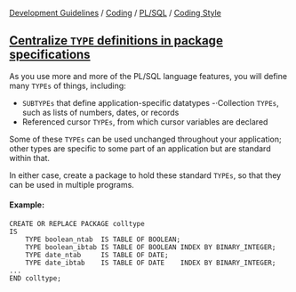 [Development Guidelines](../../../../README.md) / [Coding](../../../../README.md#coding) / [PL/SQL](../../../../README.md#coding_pl_sql) / [Coding Style](../../../../doc/coding/pl_sql/coding_style.md)

## [Centralize `TYPE` definitions in package specifications](../../../../doc/coding/pl_sql/coding_style.md#CentralizeTypes.md)

As you use more and more of the PL/SQL language features, you will define many `TYPEs` of things, including:

- `SUBTYPEs` that define application-specific datatypes
-·Collection `TYPEs`, such as lists of numbers, dates, or records
- Referenced cursor `TYPEs`, from which cursor variables are declared

Some of these `TYPEs` can be used unchanged throughout your application; other types are specific to some part of an application but are standard within that.

In either case, create a package to hold these standard `TYPEs`, so that they can be used in multiple programs.

#### Example:

```PLSQL
CREATE OR REPLACE PACKAGE colltype
IS
    TYPE boolean_ntab  IS TABLE OF BOOLEAN;
    TYPE boolean_ibtab IS TABLE OF BOOLEAN INDEX BY BINARY_INTEGER;
    TYPE date_ntab     IS TABLE OF DATE;
    TYPE date_ibtab    IS TABLE OF DATE    INDEX BY BINARY_INTEGER;
...
END colltype;
```
